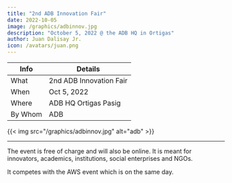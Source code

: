 ```yaml
---
title: "2nd ADB Innovation Fair"
date: 2022-10-05
image: /graphics/adbinnov.jpg
description: "October 5, 2022 @ the ADB HQ in Ortigas"
author: Juan Dalisay Jr.
icon: /avatars/juan.png
---
```




Info | Details 
--- | ---
What | 2nd ADB Innovation Fair
When | Oct 5, 2022
Where | ADB HQ Ortigas Pasig
By Whom | ADB

{{< img src="/graphics/adbinnov.jpg" alt="adb" >}}

---



The event is free of charge and will also be online.  It is meant for innovators, academics, institutions, social enterprises and NGOs.

It competes with the AWS event which is on the same day.
